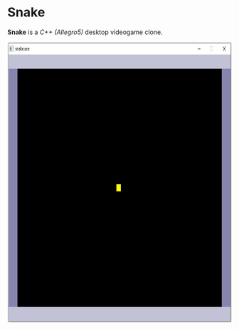 # Snake

**Snake** is a *C++ (Allegro5)* desktop videogame clone.

<img src="https://github.com/plainoldprogrammer/snake/blob/0e125beb1497a8ddb8e8b663e5197730de46d8d4/screenshots/screenshot-main-window.jpg" width="807" height="631">
